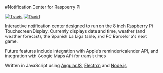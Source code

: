 #Notification Center for Raspberry Pi

<a href="https://travis-ci.org/callumdmay/pi-notification-app"><img src="https://travis-ci.org/callumdmay/pi-notification-app.svg" alt="Travis"></a>
<a href="https://david-dm.org/callumdmay/pi-notification-app"><img src="https://david-dm.org/callumdmay/pi-notification-app.svg" alt="David"></a>

Interactive notification center designed to run on the 8 inch Raspberry Pi Touchscreen Display. Currently displays date and time, weather 
(and weather forecast), the Spanish La Liga table, and FC Barcelona's next game. 

Future features include integration with Apple's reminder/calender API, and integration with Google Maps API for transit times

Written in JavaScript using [AngularJS](https://angularjs.org/), [Electron](http://electron.atom.io/) and [Node.js](https://nodejs.org/en/)
